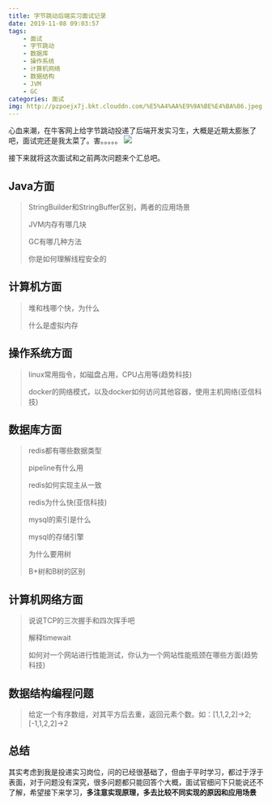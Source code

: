 ```yaml
---
title: 字节跳动后端实习面试记录
date: 2019-11-08 09:03:57
tags:
    - 面试
    - 字节跳动
    - 数据库
    - 操作系统
    - 计算机网络
    - 数据结构
    - JVM
    - GC
categories: 面试
img: http://pzpoejx7j.bkt.clouddn.com/%E5%A4%AA%E9%9A%BE%E4%BA%86.jpeg
---
```


心血来潮，在牛客网上给字节跳动投递了后端开发实习生，大概是近期太膨胀了吧，面试完还是我太菜了。害。。。。。
![](http://pzpoejx7j.bkt.clouddn.com/%E5%A4%AA%E9%9A%BE%E4%BA%86.jpeg)

接下来就将这次面试和之前两次问题来个汇总吧。

## Java方面

> StringBuilder和StringBuffer区别，两者的应用场景
> 
> JVM内存有哪几块
> 
> GC有哪几种方法
> 
> 你是如何理解线程安全的

## 计算机方面

> 堆和栈哪个快，为什么
> 
> 什么是虚拟内存

## 操作系统方面
> linux常用指令，如磁盘占用，CPU占用等(趋势科技)
> 
> docker的网络模式，以及docker如何访问其他容器，使用主机网络(亚信科技)
> 

## 数据库方面
> redis都有哪些数据类型
> 
> pipeline有什么用
> 
> redis如何实现主从一致
> 
> redis为什么快(亚信科技)
> 
> mysql的索引是什么
>
> mysql的存储引擎
>  
> 为什么要用树
> 
> B+树和B树的区别
> 

## 计算机网络方面
> 说说TCP的三次握手和四次挥手吧
> 
> 解释timewait
> 
> 如何对一个网站进行性能测试，你认为一个网站性能瓶颈在哪些方面(趋势科技)
> 

## 数据结构编程问题

> 给定一个有序数组，对其平方后去重，返回元素个数。如：[1,1,2,2]->2;[-1,1,2,2]->2


## 总结

其实考虑到我是投递实习岗位，问的已经很基础了，但由于平时学习，都过于浮于表面，对于问题没有深究，很多问题都只能回答个大概，面试官细问下只能说还不了解，希望接下来学习，**多注意实现原理，多去比较不同实现的原因和应用场景**
